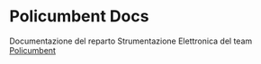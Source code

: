 # Policumbent Docs

Documentazione del reparto Strumentazione Elettronica del team [Policumbent](https://policumbent.it)

<!-- TODO: aggiungere qualche immagine -->
